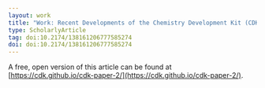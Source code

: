 ```yaml
---
layout: work
title: "Work: Recent Developments of the Chemistry Development Kit (CDK) - An Open-Source Java Library for Chemo- and Bioinformatics"
type: ScholarlyArticle
tag: doi:10.2174/138161206777585274
doi: doi:10.2174/138161206777585274
---
```


A free, open version of this article can be found at [https://cdk.github.io/cdk-paper-2/](https://cdk.github.io/cdk-paper-2/).
